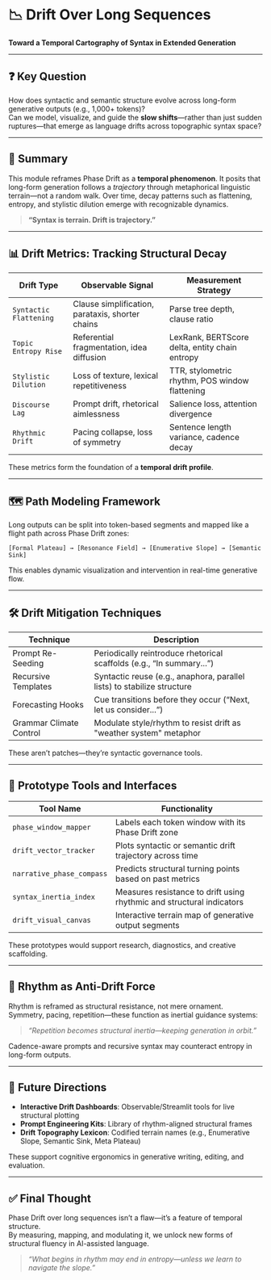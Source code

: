 # 📉 Drift Over Long Sequences

**Toward a Temporal Cartography of Syntax in Extended Generation**

---

## ❓ Key Question

How does syntactic and semantic structure evolve across long-form generative outputs (e.g., 1,000+ tokens)?  
Can we model, visualize, and guide the **slow shifts**—rather than just sudden ruptures—that emerge as language drifts across topographic syntax space?

---

## 🧠 Summary

This module reframes Phase Drift as a **temporal phenomenon**. It posits that long-form generation follows a *trajectory* through metaphorical linguistic terrain—not a random walk. Over time, decay patterns such as flattening, entropy, and stylistic dilution emerge with recognizable dynamics.

> **“Syntax is terrain. Drift is trajectory.”**

---

## 📊 Drift Metrics: Tracking Structural Decay

| Drift Type             | Observable Signal                                  | Measurement Strategy                           |
|------------------------|----------------------------------------------------|------------------------------------------------|
| `Syntactic Flattening` | Clause simplification, parataxis, shorter chains  | Parse tree depth, clause ratio                 |
| `Topic Entropy Rise`   | Referential fragmentation, idea diffusion         | LexRank, BERTScore delta, entity chain entropy |
| `Stylistic Dilution`   | Loss of texture, lexical repetitiveness           | TTR, stylometric rhythm, POS window flattening |
| `Discourse Lag`        | Prompt drift, rhetorical aimlessness              | Salience loss, attention divergence            |
| `Rhythmic Drift`       | Pacing collapse, loss of symmetry                 | Sentence length variance, cadence decay        |

These metrics form the foundation of a **temporal drift profile**.

---

## 🗺️ Path Modeling Framework

Long outputs can be split into token-based segments and mapped like a flight path across Phase Drift zones:

```text
[Formal Plateau] → [Resonance Field] → [Enumerative Slope] → [Semantic Sink]
```

This enables dynamic visualization and intervention in real-time generative flow.

---

## 🛠 Drift Mitigation Techniques

| Technique              | Description                                                                 |
|------------------------|-----------------------------------------------------------------------------|
| Prompt Re-Seeding      | Periodically reintroduce rhetorical scaffolds (e.g., “In summary...”)       |
| Recursive Templates    | Syntactic reuse (e.g., anaphora, parallel lists) to stabilize structure     |
| Forecasting Hooks      | Cue transitions before they occur (“Next, let us consider...”)              |
| Grammar Climate Control| Modulate style/rhythm to resist drift as "weather system" metaphor          |

These aren’t patches—they’re syntactic governance tools.

---

## 🧪 Prototype Tools and Interfaces

| Tool Name               | Functionality                                                                 |
|--------------------------|------------------------------------------------------------------------------|
| `phase_window_mapper`    | Labels each token window with its Phase Drift zone                          |
| `drift_vector_tracker`   | Plots syntactic or semantic drift trajectory across time                    |
| `narrative_phase_compass`| Predicts structural turning points based on past metrics                    |
| `syntax_inertia_index`   | Measures resistance to drift using rhythmic and structural indicators        |
| `drift_visual_canvas`    | Interactive terrain map of generative output segments                       |

These prototypes would support research, diagnostics, and creative scaffolding.

---

## 🔁 Rhythm as Anti-Drift Force

Rhythm is reframed as structural resistance, not mere ornament.  
Symmetry, pacing, repetition—these function as inertial guidance systems:

> _“Repetition becomes structural inertia—keeping generation in orbit.”_

Cadence-aware prompts and recursive syntax may counteract entropy in long-form outputs.

---

## 🧩 Future Directions

- **Interactive Drift Dashboards**: Observable/Streamlit tools for live structural plotting  
- **Prompt Engineering Kits**: Library of rhythm-aligned structural frames  
- **Drift Topography Lexicon**: Codified terrain names (e.g., Enumerative Slope, Semantic Sink, Meta Plateau)

These support cognitive ergonomics in generative writing, editing, and evaluation.

---

## ✅ Final Thought

Phase Drift over long sequences isn’t a flaw—it’s a feature of temporal structure.  
By measuring, mapping, and modulating it, we unlock new forms of structural fluency in AI-assisted language.

> _“What begins in rhythm may end in entropy—unless we learn to navigate the slope.”_
